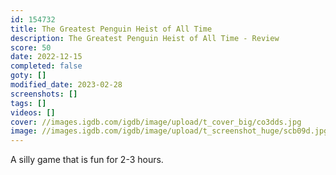 ```yaml
---
id: 154732
title: The Greatest Penguin Heist of All Time
description: The Greatest Penguin Heist of All Time - Review
score: 50
date: 2022-12-15
completed: false
goty: []
modified_date: 2023-02-28
screenshots: []
tags: []
videos: []
cover: //images.igdb.com/igdb/image/upload/t_cover_big/co3dds.jpg
image: //images.igdb.com/igdb/image/upload/t_screenshot_huge/scb09d.jpg
---
```

A silly game that is fun for 2-3 hours.